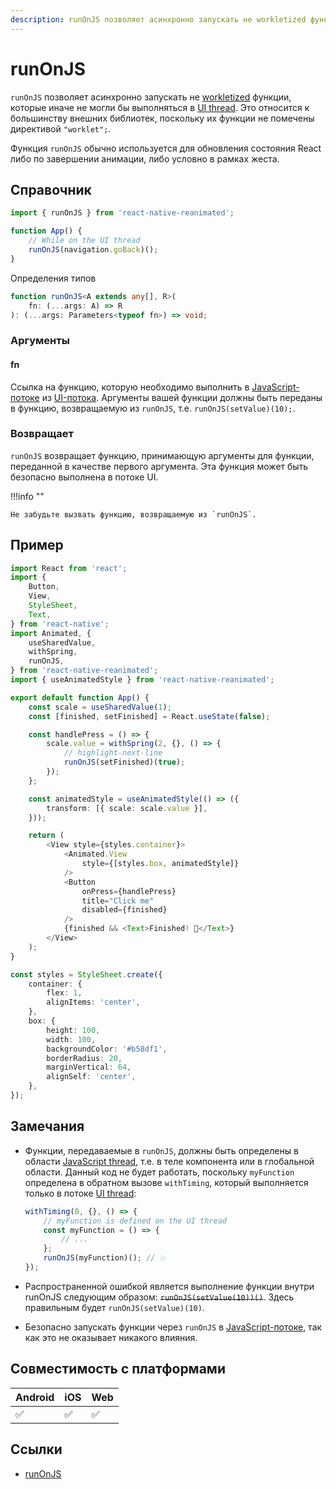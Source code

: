 ```yaml
---
description: runOnJS позволяет асинхронно запускать не workletized функции, которые иначе не могли бы выполняться в UI thread
---
```


# runOnJS

`runOnJS` позволяет асинхронно запускать не [workletized](../fundamentals/glossary.md#to-workletize) функции, которые иначе не могли бы выполняться в [UI thread](../fundamentals/glossary.md#ui-thread). Это относится к большинству внешних библиотек, поскольку их функции не помечены директивой `"worklet";`.

Функция `runOnJS` обычно используется для обновления состояния React либо по завершении анимации, либо условно в рамках жеста.

## Справочник

```javascript
import { runOnJS } from 'react-native-reanimated';

function App() {
    // While on the UI thread
    runOnJS(navigation.goBack)();
}
```

Определения типов

```typescript
function runOnJS<A extends any[], R>(
    fn: (...args: A) => R
): (...args: Parameters<typeof fn>) => void;
```

### Аргументы

#### fn

Ссылка на функцию, которую необходимо выполнить в [JavaScript-потоке](../fundamentals/glossary.md#javascript-thread) из [UI-потока](../fundamentals/glossary.md#ui-thread). Аргументы вашей функции должны быть переданы в функцию, возвращаемую из `runOnJS`, т.е. `runOnJS(setValue)(10);`.

### Возвращает

`runOnJS` возвращает функцию, принимающую аргументы для функции, переданной в качестве первого аргумента. Эта функция может быть безопасно выполнена в потоке UI.

!!!info ""

    Не забудьте вызвать функцию, возвращаемую из `runOnJS`.

## Пример

```ts
import React from 'react';
import {
    Button,
    View,
    StyleSheet,
    Text,
} from 'react-native';
import Animated, {
    useSharedValue,
    withSpring,
    runOnJS,
} from 'react-native-reanimated';
import { useAnimatedStyle } from 'react-native-reanimated';

export default function App() {
    const scale = useSharedValue(1);
    const [finished, setFinished] = React.useState(false);

    const handlePress = () => {
        scale.value = withSpring(2, {}, () => {
            // highlight-next-line
            runOnJS(setFinished)(true);
        });
    };

    const animatedStyle = useAnimatedStyle(() => ({
        transform: [{ scale: scale.value }],
    }));

    return (
        <View style={styles.container}>
            <Animated.View
                style={[styles.box, animatedStyle]}
            />
            <Button
                onPress={handlePress}
                title="Click me"
                disabled={finished}
            />
            {finished && <Text>Finished! 🎉</Text>}
        </View>
    );
}

const styles = StyleSheet.create({
    container: {
        flex: 1,
        alignItems: 'center',
    },
    box: {
        height: 100,
        width: 100,
        backgroundColor: '#b58df1',
        borderRadius: 20,
        marginVertical: 64,
        alignSelf: 'center',
    },
});
```

## Замечания

-   Функции, передаваемые в `runOnJS`, должны быть определены в области [JavaScript thread](../fundamentals/glossary.md#javascript-thread), т.е. в теле компонента или в глобальной области. Данный код не будет работать, поскольку `myFunction` определена в обратном вызове `withTiming`, который выполняется только в потоке [UI thread](../fundamentals/glossary.md#ui-thread):

    ```js
    withTiming(0, {}, () => {
        // myFunction is defined on the UI thread
        const myFunction = () => {
            // ...
        };
        runOnJS(myFunction)(); // 💥
    });
    ```

-   Распространенной ошибкой является выполнение функции внутри runOnJS следующим образом: ~~`runOnJS(setValue(10))()`~~. Здесь правильным будет `runOnJS(setValue)(10)`.

-   Безопасно запускать функции через `runOnJS` в [JavaScript-потоке](../fundamentals/glossary.md#javascript-thread), так как это не оказывает никакого влияния.

## Совместимость с платформами

| Android | iOS | Web |
| ------- | --- | --- |
| ✅      | ✅  | ✅  |

## Ссылки

-   [runOnJS](https://docs.swmansion.com/react-native-reanimated/docs/threading/runOnJS)
